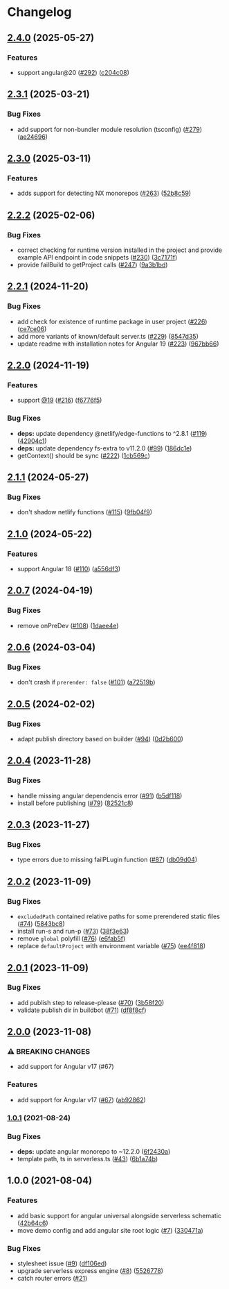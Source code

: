 # Changelog

## [2.4.0](https://github.com/netlify/angular-runtime/compare/v2.3.1...v2.4.0) (2025-05-27)


### Features

* support angular@20 ([#292](https://github.com/netlify/angular-runtime/issues/292)) ([c204c08](https://github.com/netlify/angular-runtime/commit/c204c089799a8de1e0acd2b144545603f1037264))

## [2.3.1](https://github.com/netlify/angular-runtime/compare/v2.3.0...v2.3.1) (2025-03-21)


### Bug Fixes

* add support for non-bundler module resolution (tsconfig) ([#279](https://github.com/netlify/angular-runtime/issues/279)) ([ae24696](https://github.com/netlify/angular-runtime/commit/ae2469643e2a742f66a2f9a7d72d0473b5091293))

## [2.3.0](https://github.com/netlify/angular-runtime/compare/v2.2.2...v2.3.0) (2025-03-11)


### Features

* adds support for detecting NX monorepos ([#263](https://github.com/netlify/angular-runtime/issues/263)) ([52b8c59](https://github.com/netlify/angular-runtime/commit/52b8c599339e88a01d23818371c88e22ac263d52))

## [2.2.2](https://github.com/netlify/angular-runtime/compare/v2.2.1...v2.2.2) (2025-02-06)


### Bug Fixes

* correct checking for runtime version installed in the project and provide example API endpoint in code snippets ([#230](https://github.com/netlify/angular-runtime/issues/230)) ([3c7171f](https://github.com/netlify/angular-runtime/commit/3c7171f537db346e8f95f49a69cc7552e6d24d20))
* provide failBuild to getProject calls ([#247](https://github.com/netlify/angular-runtime/issues/247)) ([9a3b1bd](https://github.com/netlify/angular-runtime/commit/9a3b1bdb7b07001d13a8781b0a3fd85c8651f867))

## [2.2.1](https://github.com/netlify/angular-runtime/compare/v2.2.0...v2.2.1) (2024-11-20)


### Bug Fixes

* add check for existence of runtime package in user project ([#226](https://github.com/netlify/angular-runtime/issues/226)) ([ce7ce06](https://github.com/netlify/angular-runtime/commit/ce7ce0604c9b302c51ce34ae690cf16e28eb9c27))
* add more variants of known/default server.ts ([#229](https://github.com/netlify/angular-runtime/issues/229)) ([8547d35](https://github.com/netlify/angular-runtime/commit/8547d359b3344b530f1ac27547520665ef63429b))
* update readme with installation notes for Angular 19 ([#223](https://github.com/netlify/angular-runtime/issues/223)) ([967bb66](https://github.com/netlify/angular-runtime/commit/967bb66a8190808c97c08c2dbaa702110bc962b5))

## [2.2.0](https://github.com/netlify/angular-runtime/compare/v2.1.1...v2.2.0) (2024-11-19)


### Features

* support [@19](https://github.com/19) ([#216](https://github.com/netlify/angular-runtime/issues/216)) ([f6776f5](https://github.com/netlify/angular-runtime/commit/f6776f5e532e8f61cc7a7cabd149f292d6db092f))


### Bug Fixes

* **deps:** update dependency @netlify/edge-functions to ^2.8.1 ([#119](https://github.com/netlify/angular-runtime/issues/119)) ([42904c1](https://github.com/netlify/angular-runtime/commit/42904c139c706094205dc21a84b290c3204aad13))
* **deps:** update dependency fs-extra to v11.2.0 ([#99](https://github.com/netlify/angular-runtime/issues/99)) ([186dc1e](https://github.com/netlify/angular-runtime/commit/186dc1ea3d2f2e5b379fbec2f76f7cdd77219155))
* getContext() should be sync ([#222](https://github.com/netlify/angular-runtime/issues/222)) ([1cb569c](https://github.com/netlify/angular-runtime/commit/1cb569c638a3638dfba199fb7328bda7670a8766))

## [2.1.1](https://github.com/netlify/angular-runtime/compare/v2.1.0...v2.1.1) (2024-05-27)


### Bug Fixes

* don't shadow netlify functions ([#115](https://github.com/netlify/angular-runtime/issues/115)) ([9fb04f9](https://github.com/netlify/angular-runtime/commit/9fb04f95dae41e4ea8ca264f4a53334128758626))

## [2.1.0](https://github.com/netlify/angular-runtime/compare/v2.0.7...v2.1.0) (2024-05-22)


### Features

* support Angular 18 ([#110](https://github.com/netlify/angular-runtime/issues/110)) ([a556df3](https://github.com/netlify/angular-runtime/commit/a556df3f3b987e35a1cf0d9935d1ea4c106897fe))

## [2.0.7](https://github.com/netlify/angular-runtime/compare/v2.0.6...v2.0.7) (2024-04-19)


### Bug Fixes

* remove onPreDev ([#108](https://github.com/netlify/angular-runtime/issues/108)) ([1daee4e](https://github.com/netlify/angular-runtime/commit/1daee4e282bcec32b37f451e0d96f8589a7c2c77))

## [2.0.6](https://github.com/netlify/angular-runtime/compare/v2.0.5...v2.0.6) (2024-03-04)


### Bug Fixes

* don't crash if `prerender: false` ([#101](https://github.com/netlify/angular-runtime/issues/101)) ([a72519b](https://github.com/netlify/angular-runtime/commit/a72519b8e931198f014e82c75f50cf2840444485))

## [2.0.5](https://github.com/netlify/angular-runtime/compare/v2.0.4...v2.0.5) (2024-02-02)


### Bug Fixes

* adapt publish directory based on builder ([#94](https://github.com/netlify/angular-runtime/issues/94)) ([0d2b600](https://github.com/netlify/angular-runtime/commit/0d2b6004dc05c974d0515a10dd47acc3af86ea6b))

## [2.0.4](https://github.com/netlify/angular-runtime/compare/v2.0.3...v2.0.4) (2023-11-28)


### Bug Fixes

* handle missing angular dependencis error ([#91](https://github.com/netlify/angular-runtime/issues/91)) ([b5df118](https://github.com/netlify/angular-runtime/commit/b5df11821c91c75f6a4606df5656cca6fe607e7c))
* install before publishing ([#79](https://github.com/netlify/angular-runtime/issues/79)) ([82521c8](https://github.com/netlify/angular-runtime/commit/82521c837e4aa498caa986f2b991eb2d4965d122))

## [2.0.3](https://github.com/netlify/angular-runtime/compare/v2.0.2...v2.0.3) (2023-11-27)


### Bug Fixes

* type errors due to missing failPLugin function ([#87](https://github.com/netlify/angular-runtime/issues/87)) ([db09d04](https://github.com/netlify/angular-runtime/commit/db09d04fe39576a9cd33c782f299ee287e7b2910))

## [2.0.2](https://github.com/netlify/angular-runtime/compare/v2.0.1...v2.0.2) (2023-11-09)


### Bug Fixes

* `excludedPath` contained relative paths for some prerendered static files ([#74](https://github.com/netlify/angular-runtime/issues/74)) ([5843bc8](https://github.com/netlify/angular-runtime/commit/5843bc8b89f130200899d34b3184f4072c1f5fdb))
* install run-s and run-p ([#73](https://github.com/netlify/angular-runtime/issues/73)) ([38f3e63](https://github.com/netlify/angular-runtime/commit/38f3e63741332b57cd8926c139ba1ad0ec68dbeb))
* remove `global` polyfill ([#76](https://github.com/netlify/angular-runtime/issues/76)) ([e6fab5f](https://github.com/netlify/angular-runtime/commit/e6fab5f9d29f93c26ee3d781311aa5ffe6d69fe4))
* replace `defaultProject` with environment variable ([#75](https://github.com/netlify/angular-runtime/issues/75)) ([ee4f818](https://github.com/netlify/angular-runtime/commit/ee4f81819f1b3b92c863bbcad133c9755bf4c8d0))

## [2.0.1](https://github.com/netlify/angular-runtime/compare/v2.0.0...v2.0.1) (2023-11-09)


### Bug Fixes

* add publish step to release-please ([#70](https://github.com/netlify/angular-runtime/issues/70)) ([3b58f20](https://github.com/netlify/angular-runtime/commit/3b58f2099df950aac8fdc8a3fefa89765041a85b))
* validate publish dir in buildbot ([#71](https://github.com/netlify/angular-runtime/issues/71)) ([df8f8cf](https://github.com/netlify/angular-runtime/commit/df8f8cffd95acb36e905ce01d2701cff23dbdffc))

## [2.0.0](https://www.github.com/netlify/angular-runtime/compare/v1.0.1...v2.0.0) (2023-11-08)


### ⚠ BREAKING CHANGES

* add support for Angular v17 (#67)

### Features

* add support for Angular v17 ([#67](https://www.github.com/netlify/angular-runtime/issues/67)) ([ab92862](https://www.github.com/netlify/angular-runtime/commit/ab92862aedc2b3ac8639f8da4968158b65871597))

### [1.0.1](https://www.github.com/netlify/netlify-plugin-angular-universal/compare/v1.0.0...v1.0.1) (2021-08-24)


### Bug Fixes

* **deps:** update angular monorepo to ~12.2.0 ([6f2430a](https://www.github.com/netlify/netlify-plugin-angular-universal/commit/6f2430a060dd7b7abb823303a36cbb45a286752b))
* template path, ts in serverless.ts ([#43](https://www.github.com/netlify/netlify-plugin-angular-universal/issues/43)) ([6b1a74b](https://www.github.com/netlify/netlify-plugin-angular-universal/commit/6b1a74be64c1c9768bbe60c7e718f1d91a9e7b03))

## 1.0.0 (2021-08-04)


### Features

* add basic support for angular universal alongside serverless schematic ([42b64c6](https://www.github.com/netlify/netlify-plugin-angular-universal/commit/42b64c6f3b8f36b0fb44d81094499d1015017b02))
* move demo config and add angular site root logic ([#7](https://www.github.com/netlify/netlify-plugin-angular-universal/issues/7)) ([330471a](https://www.github.com/netlify/netlify-plugin-angular-universal/commit/330471ad1dbbdd61ad91d2edd9a196f697907fdf))


### Bug Fixes

* stylesheet issue ([#9](https://www.github.com/netlify/netlify-plugin-angular-universal/issues/9)) ([df106ed](https://www.github.com/netlify/netlify-plugin-angular-universal/commit/df106ed511c7a98c353dbf4acb24b276dcbb0eb1))
* upgrade serverless express engine ([#8](https://www.github.com/netlify/netlify-plugin-angular-universal/issues/8)) ([5526778](https://www.github.com/netlify/netlify-plugin-angular-universal/commit/552677866346b3026e9bcfab1488b16575d972f0))
* catch router errors ([#21](https://github.com/netlify/netlify-plugin-angular-universal/pull/21))
